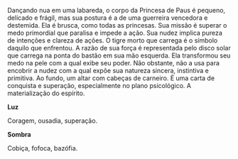 Dançando nua em uma labareda, o corpo da Princesa de Paus é pequeno, delicado
e frágil, mas sua postura é a de uma guerreira vencedora e destemida. Ela é
brusca, como todas as princesas. Sua missão é superar o medo primordial que
paralisa e impede a ação. Sua nudez implica pureza de intenções e clareza de
ações. O tigre morto que carrega é o símbolo daquilo que enfrentou. A razão de
sua força é representada pelo disco solar que carrega na ponta do bastão em
sua mão esquerda. Ela transformou seu medo na pele com a qual exibe seu poder.
Não obstante, não a usa para encobrir a nudez com a qual expõe sua natureza
sincera, instintiva e primitiva. Ao fundo, um altar com cabeças de carneiro. É
uma carta de conquista e superação, especialmente no plano psicológico. A
materialização do espírito.

**Luz**

Coragem, ousadia, superação.

**Sombra**

Cobiça, fofoca, bazófia.

